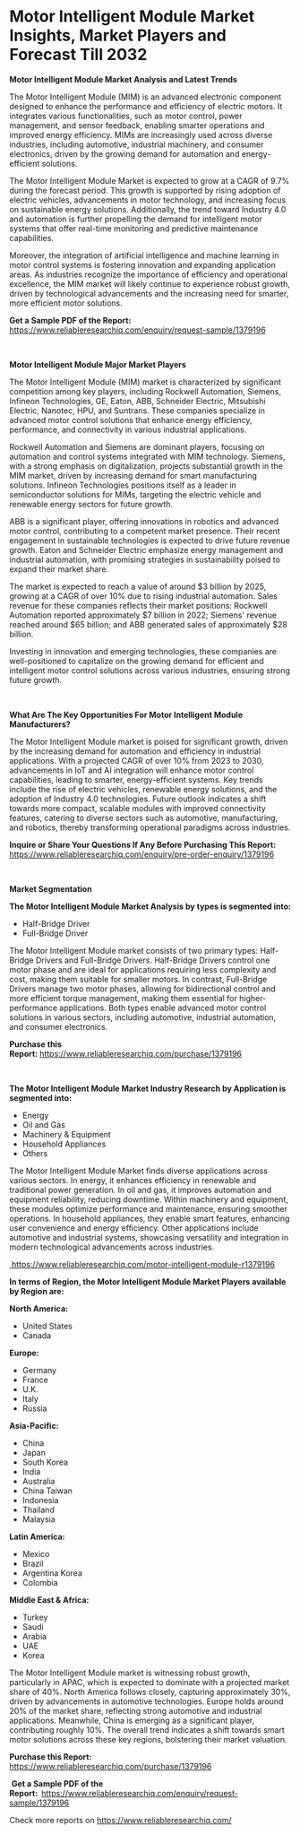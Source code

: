 <p><h1>Motor Intelligent Module Market Insights, Market Players and Forecast Till 2032</h1></p><p><strong>Motor Intelligent Module Market Analysis and Latest Trends</strong></p>
<p><p>The Motor Intelligent Module (MIM) is an advanced electronic component designed to enhance the performance and efficiency of electric motors. It integrates various functionalities, such as motor control, power management, and sensor feedback, enabling smarter operations and improved energy efficiency. MIMs are increasingly used across diverse industries, including automotive, industrial machinery, and consumer electronics, driven by the growing demand for automation and energy-efficient solutions.</p><p>The Motor Intelligent Module Market is expected to grow at a CAGR of 9.7% during the forecast period. This growth is supported by rising adoption of electric vehicles, advancements in motor technology, and increasing focus on sustainable energy solutions. Additionally, the trend toward Industry 4.0 and automation is further propelling the demand for intelligent motor systems that offer real-time monitoring and predictive maintenance capabilities. </p><p>Moreover, the integration of artificial intelligence and machine learning in motor control systems is fostering innovation and expanding application areas. As industries recognize the importance of efficiency and operational excellence, the MIM market will likely continue to experience robust growth, driven by technological advancements and the increasing need for smarter, more efficient motor solutions.</p></p>
<p><strong>Get a Sample PDF of the Report:&nbsp;</strong> <a href="https://www.reliableresearchiq.com/enquiry/request-sample/1379196?utm_campaign=2289&utm_medium=2&utm_source=Github&utm_content=ia&utm_term=24022025&utm_id=motor-intelligent-module">https://www.reliableresearchiq.com/enquiry/request-sample/1379196</a></p>
<p>&nbsp;</p>
<p><strong>Motor Intelligent Module Major Market Players</strong></p>
<p><p>The Motor Intelligent Module (MIM) market is characterized by significant competition among key players, including Rockwell Automation, Siemens, Infineon Technologies, GE, Eaton, ABB, Schneider Electric, Mitsubishi Electric, Nanotec, HPU, and Suntrans. These companies specialize in advanced motor control solutions that enhance energy efficiency, performance, and connectivity in various industrial applications.</p><p>Rockwell Automation and Siemens are dominant players, focusing on automation and control systems integrated with MIM technology. Siemens, with a strong emphasis on digitalization, projects substantial growth in the MIM market, driven by increasing demand for smart manufacturing solutions. Infineon Technologies positions itself as a leader in semiconductor solutions for MIMs, targeting the electric vehicle and renewable energy sectors for future growth.</p><p>ABB is a significant player, offering innovations in robotics and advanced motor control, contributing to a competent market presence. Their recent engagement in sustainable technologies is expected to drive future revenue growth. Eaton and Schneider Electric emphasize energy management and industrial automation, with promising strategies in sustainability poised to expand their market share.</p><p>The market is expected to reach a value of around $3 billion by 2025, growing at a CAGR of over 10% due to rising industrial automation. Sales revenue for these companies reflects their market positions: Rockwell Automation reported approximately $7 billion in 2022; Siemens' revenue reached around $65 billion; and ABB generated sales of approximately $28 billion.</p><p>Investing in innovation and emerging technologies, these companies are well-positioned to capitalize on the growing demand for efficient and intelligent motor control solutions across various industries, ensuring strong future growth.</p></p>
<p>&nbsp;</p>
<p><strong>What Are The Key Opportunities For Motor Intelligent Module Manufacturers?</strong></p>
<p><p>The Motor Intelligent Module market is poised for significant growth, driven by the increasing demand for automation and efficiency in industrial applications. With a projected CAGR of over 10% from 2023 to 2030, advancements in IoT and AI integration will enhance motor control capabilities, leading to smarter, energy-efficient systems. Key trends include the rise of electric vehicles, renewable energy solutions, and the adoption of Industry 4.0 technologies. Future outlook indicates a shift towards more compact, scalable modules with improved connectivity features, catering to diverse sectors such as automotive, manufacturing, and robotics, thereby transforming operational paradigms across industries.</p></p>
<p><strong>Inquire or Share Your Questions If Any Before Purchasing This Report:</strong> <a href="https://www.reliableresearchiq.com/enquiry/pre-order-enquiry/1379196?utm_campaign=2289&utm_medium=2&utm_source=Github&utm_content=ia&utm_term=24022025&utm_id=motor-intelligent-module">https://www.reliableresearchiq.com/enquiry/pre-order-enquiry/1379196</a></p>
<p>&nbsp;</p>
<p><strong>Market Segmentation</strong></p>
<p><strong>The Motor Intelligent Module Market Analysis by types is segmented into:</strong></p>
<p><ul><li>Half-Bridge Driver</li><li>Full-Bridge Driver</li></ul></p>
<p><p>The Motor Intelligent Module market consists of two primary types: Half-Bridge Drivers and Full-Bridge Drivers. Half-Bridge Drivers control one motor phase and are ideal for applications requiring less complexity and cost, making them suitable for smaller motors. In contrast, Full-Bridge Drivers manage two motor phases, allowing for bidirectional control and more efficient torque management, making them essential for higher-performance applications. Both types enable advanced motor control solutions in various sectors, including automotive, industrial automation, and consumer electronics.</p></p>
<p><strong>Purchase this Report:&nbsp;</strong><a href="https://www.reliableresearchiq.com/purchase/1379196?utm_campaign=2289&utm_medium=2&utm_source=Github&utm_content=ia&utm_term=24022025&utm_id=motor-intelligent-module">https://www.reliableresearchiq.com/purchase/1379196</a></p>
<p>&nbsp;</p>
<p><strong>The Motor Intelligent Module Market Industry Research by Application is segmented into:</strong></p>
<p><ul><li>Energy</li><li>Oil and Gas</li><li>Machinery & Equipment</li><li>Household Appliances</li><li>Others</li></ul></p>
<p><p>The Motor Intelligent Module Market finds diverse applications across various sectors. In energy, it enhances efficiency in renewable and traditional power generation. In oil and gas, it improves automation and equipment reliability, reducing downtime. Within machinery and equipment, these modules optimize performance and maintenance, ensuring smoother operations. In household appliances, they enable smart features, enhancing user convenience and energy efficiency. Other applications include automotive and industrial systems, showcasing versatility and integration in modern technological advancements across industries.</p></p>
<p><a href="https://www.reliableresearchiq.com/motor-intelligent-module-r1379196?utm_campaign=2289&utm_medium=2&utm_source=Github&utm_content=ia&utm_term=24022025&utm_id=motor-intelligent-module">&nbsp;https://www.reliableresearchiq.com/motor-intelligent-module-r1379196</a></p>
<p><strong>In terms of Region, the Motor Intelligent Module Market Players available by Region are:</strong></p>
<p>
    <p> <strong> North America: </strong>
        <ul>
            <li>United States</li>
            <li>Canada</li>
        </ul>
        </p> 
    <p> <strong> Europe: </strong>
        <ul>
            <li>Germany</li>
            <li>France</li>
            <li>U.K.</li>
            <li>Italy</li>
            <li>Russia</li>
        </ul>
        </p> 
    <p> <strong> Asia-Pacific: </strong>
        <ul>
            <li>China</li>
            <li>Japan</li>
            <li>South Korea</li>
            <li>India</li>
            <li>Australia</li>
            <li>China Taiwan</li>
            <li>Indonesia</li>
            <li>Thailand</li>
            <li>Malaysia</li>
        </ul>
        </p> 
    <p> <strong> Latin America: </strong>
        <ul>
            <li>Mexico</li>
            <li>Brazil</li>
            <li>Argentina Korea</li>
            <li>Colombia</li>
        </ul>
        </p> 
    <p> <strong> Middle East & Africa: </strong>
        <ul>
            <li>Turkey</li>
            <li>Saudi</li>
            <li>Arabia</li>
            <li>UAE</li>
            <li>Korea</li>
        </ul>
    </p>
    </p>
<p><p>The Motor Intelligent Module market is witnessing robust growth, particularly in APAC, which is expected to dominate with a projected market share of 40%. North America follows closely, capturing approximately 30%, driven by advancements in automotive technologies. Europe holds around 20% of the market share, reflecting strong automotive and industrial applications. Meanwhile, China is emerging as a significant player, contributing roughly 10%. The overall trend indicates a shift towards smart motor solutions across these key regions, bolstering their market valuation.</p></p>
<p><strong>Purchase this Report: </strong><a href="https://www.reliableresearchiq.com/purchase/1379196?utm_campaign=2289&utm_medium=2&utm_source=Github&utm_content=ia&utm_term=24022025&utm_id=motor-intelligent-module">https://www.reliableresearchiq.com/purchase/1379196</a></p>
<p>&nbsp;<strong>Get a Sample PDF of the Report:&nbsp;&nbsp;</strong><a href="https://www.reliableresearchiq.com/enquiry/request-sample/1379196?utm_campaign=2289&utm_medium=2&utm_source=Github&utm_content=ia&utm_term=24022025&utm_id=motor-intelligent-module">https://www.reliableresearchiq.com/enquiry/request-sample/1379196</a></p>
<p><strong></strong></p>
<p>Check more reports on <a href="https://www.reliableresearchiq.com/?utm_campaign=2289&utm_medium=2&utm_source=Github&utm_content=ia&utm_term=24022025&utm_id=motor-intelligent-module">https://www.reliableresearchiq.com/</a></p>